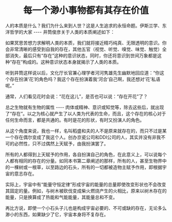 <h1 align=center>每一个渺小事物都有其存在价值</h1>

人的本质是什么？我们为什么来到人世？这是人生追求的永恒命题。伊斯兰学、东洋哲学的大家 ---- 井筒俊彦关于人类的本质阐述如下：

如果冥思苦想力求解明人类的本质，我们就将接近精巧纯真、无限透明的意识。你会非常清晰的感受到自我的存在，其他五官（视觉、听觉、嗅觉、味觉、触觉）全部消失，最后只有“存在”这种的意识状态，同时，你还将意识到世间万象都是这种“存在”构成的。这种意识状态本身就揭示了人类的本质。

听到井筒这样说以后，文化厅长官兼心理学者河河隽雄先生幽默地回应道：“你这个存在扮演‘花’的角色吗？我这个存在扮演着我‘河合’自己啊，我还想对‘花’私语呢。”

通常，人们看见花时会说：“花在这儿”，是否也可以说：“存在开花”了？

总之生物就有生物的属性 ---- 肉体或精神、意识或知觉等，除去这些后，就出现了“存在”。以之为核心就产生了以人类为代表的生命，而且，这个存在的核心对于任何生命而言，都是共通的。有时是花的形状，有时又扮演人的角色。

从这个角度来说，我也一样，名叫稻盛和夫的人不是原来就存在的，而只不过是某一个存在偶尔变成了我这个人。创办京瓷公司和DDI公司的人，其实并没有非我不可的必然性，只不过偶然上天赋予，由我扮演罢了。

所有的人都得到上天赋予的作用，各自扮演自己的角色，在此意义上，可以说每个人都有相同的存在的分量。如同本书第二章阐述的那样，所有的人，甚至生物界中的一棵树或一根草，以至路边的石头，所有的一切都被造物主赋予作用，即根据宇宙的意志存在。

实际上，宇宙中有“能量守恒定律”形成宇宙的能量的总量即使改变形状也不会改变其固定的量。例如，与树木被砍伐变成柴火燃烧产生的火相比，原来以树木存在的能量，只是换算成了热能和气能能量，其能量总和不变。

再比方说，即使一个小石头子儿也是构成宇宙必要的、不可或缺的存在，无论多么渺小的东西，如果缺少了它，宇宙本身将不复存在。

